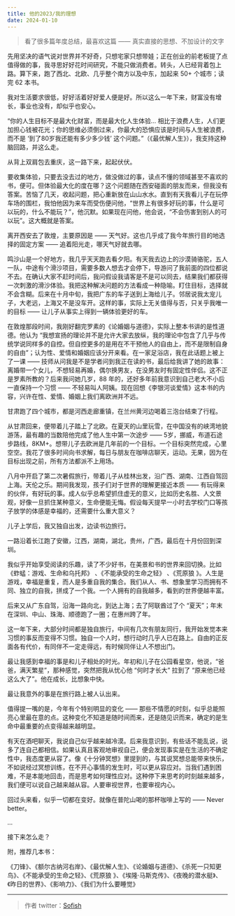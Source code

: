 ```yaml
---
title: 他的2023/我的理想
date: 2024-01-10
---
```


> 看了很多篇年度总结，最喜欢这篇 —— 真实直接的思想、不加设计的文字

先用坚决的语气说对世界并不好奇，只想宅家只想带娃；正在创业的前老板提了点值得做的事，我寻思好好花时间研究，不能只做消费者。转头，人已经背着包上路。算下来，跑了西北、北欧、几乎整个南方以及中东，加起来 50+ 个城市；读完 62 本书。

我对生活要求很低，好好活着好好爱人便是好。所以这么一年下来，财富没有增长，事业也没有，却似乎也安心。

“你的人生目标不是最大化财富，而是最大化人生体验... 相比于浪费人生，人们更加担心钱被花光；你的思维必须倒过来，你最大的恐惧应该是时间与人生被浪费，而不是 ‘到了80岁我还能有多少多少钱’ 这个问题。”（《最优解人生》），我支持这种脑回路，并这么走。

从背上双肩包去重庆，这一路下来，起起伏伏。

要收集体验，只要去没去过的地方，做没做过的事，读点不懂的领域甚至不喜欢的书，便可。但体验最大化的度在哪？这个问题随在西安碰面的朋友而来，但我没有答案。苦恼了几天，收起问题，把心重新放在山山水水。直到有天我看儿子在玩停车场的围栏，我怕他因为来车而受伤便问他，“世界上有很多好玩的事，什么是可以玩的，什么不能玩？”，他沉默。如果现在问他，他会说，“不会伤害到别人的可以玩”。这大概就是答案。

离开西安去了敦煌，主要原因是 —— 天气好。这也几乎成了我今年旅行目的地选择的固定方案 —— 追着阳光走，哪天气好就去哪。

鸣沙山是一个好地方，我几乎天天跑去看夕阳。有天我去边上的沙漠骑骆驼，五人一队，中途有个滑沙项目，需要多数人想去才会停下，导游问了我前面的四位都说不去。在确认大家不赶时间后，我问假设我请客是不是可以同去，结果我们都获得一次刺激的滑沙体验。我把这种解决问题的方法看成一种隐喻。盯住目标，选择就不会含糊。后来在十月中旬，我把广东的车子送到上海给儿子。邻居说我太宠儿子，大老远，上海又不是没车开。这样的事，实际上无关值得与否，只关乎我唯一的目标 —— 让儿子从事实上得到一辆体验更好的车。

在敦煌那段时间，我刚好翻完罗素的《论婚姻与道德》，实际上整本书讲的是性道德。他认为 “我想宣扬的理论并不是允许大家去放纵，我的理论中包含了几乎与传统学说同样多的自控。但自控更多的是用在不干预他人的自由上，而不是限制自身的自由”；认为性、爱情和婚姻应该分开来看。在一家足浴店，我在此话题上被上了一课 —— 技师从问我是不是学者问到我正在读的书，最后给我讲了她的故事：离婚带一个女儿，不想轻易再婚，偶尔换男友，在没男友时有固定性伴侣。这不正是罗素所教的？后来我问她几岁，88 年的，还好多年前我意识到自己老大不小后一直保持一个习惯 —— 不轻易叫人阿姨。现在回想《李银河谈爱情》这本书的内容，兴许在性、爱情、婚姻上我们离欧洲并不远。

甘肃跑了四个城市，都是河西走廊重镇，在兰州黄河边喝着三泡台结束了行程。

从甘肃回来，便带着儿子踏上了北欧。在夏天的山里玩雪，在中国没有的峡湾地貌游荡，最有趣的当数陪他完成了他人生中第一次途步 —— 5岁，挪威，布道石途步路线，8KM+。想带儿子去欧洲是几年前的一个目标。一个目标突然完成，心里空空。我花了很多时间向书求解，每日与朋友在咖啡店聊天，运动。无果，因为在目标出现之前，所有方法都派不上用场。

八月中开启了第二次暑假旅行，带着儿子从桂林出发，沿广西、湖南、江西自驾回上海。天伦之乐。期间我发现，孩子们对于世界的理解更接近本质 —— 有玩得来的伙伴，有好玩的事。成人似乎总希望抓住虚无的意义，比如历史名胜、人文景观，好像一旦抓住某种意义，生命便能无悔。假设每天提早一小时去学校门口等孩子放学的体感是幸福的，还需要什么重大意义？

儿子上学后，我又独自出发，边读书边旅行。

一路沿着长江跑了安徽，江西，湖南，湖北，贵州，广西，最后在十月份回到深圳。

我似乎开始享受阅读的乐趣，读了不少好书，在美景和书的世界来回切换。比如《蚱蜢：游戏、生命和乌托邦》 、《不能承受的生命之轻》 、《荒原狼 》。人生是游戏，幸福是重复，而人是多重自我的集合。我们从人、书、想象里学习而拥有不同、独立的自我，拼成了一个我。一个人拥有的自我越多，看到的世界便越丰富。

后来又从广东自驾，沿海一路向北，到达上海；去了阿联酋过了个 “夏天”；年末在深圳、中山、珠海、顺德跑了一圈；在惠州跨了年。

这一年下来，大部分时间都是独自旅行，中间有几次有朋友同行，我开始发觉本来习惯的事反而变得不习惯。独自一个人时，想行动时几乎人已在路上。自由的正反面各有代价，有同伴不一定走得远，有时候同伴让人不想出门。

最让我感到幸福的事是和儿子相处的时光。年初和儿子在公园看星空，他说，“爸爸，满天繁星”，那种感觉，突然把我从忧心他 “何时才长大” 拉到了 “原来他已经这么大了”。他在成长，比想象中快。

最让我意外的事是在旅行路上被人认出来。

值得提一嘴的是，今年有个特别明显的变化 —— 那些不情愿的时刻，似乎总能照亮心里最在意的点。这种变化不知道是随时间而来，还是随见识而来，确定的是生命中最重要的点变得越来越明显。

有天在酒吧聊天，我说自己似乎越来越冷漠。后来我意识到，有些话不能乱说，说多了连自己都相信。如果认真且客观地审视自己，便会发现事实是在生活的不确定性中，我态度更从容了。像《十分钟冥想》里提到的，与其说冥想总能带来快乐，不如说经过冥想训练，在不开心事情的发生时，可以更从容应对。当我们遇到困难，不是本能地回击，而是思考如何理性应对。这种停下来思考的时刻越来越多，我们便可以说自己越来越从容。人要审视世界，也要审视内心。

回过头来看，似乎一切都在变好。就像在普陀山喝的那杯咖啡上写的 —— Never better。


...

接下来怎么走？




附，推荐几本书：

《刀锋》、《额尔古纳河右岸》、《最优解人生》、《论婚姻与道德》、《杀死一只知更鸟》、《不能承受的生命之轻》、《荒原狼 》、《埃隆·马斯克传》、《夜晚的潜水艇》、《昨日的世界》、《影响力》、《我们为什么要睡觉》

<hr/>

> 作者 twitter：[Sofish](https://twitter.com/sofish)